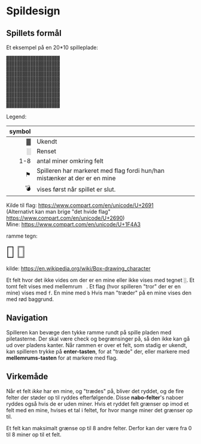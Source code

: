 # Spildesign

## Spillets formål


Et eksempel på en 20*10 spilleplade:
```text
▓▓▓▓▓▓▓▓▓▓▓▓▓▓▓▓▓▓▓▓
▓▓▓▓▓▓▓▓▓▓▓▓▓▓▓▓▓▓▓▓
▓▓▓▓▓▓▓▓▓▓▓▓▓▓▓▓▓▓▓▓
▓▓▓▓▓▓▓▓▓▓▓▓▓▓▓▓▓▓▓▓
▓▓▓▓▓▓▓▓▓▓▓▓▓▓▓▓▓▓▓▓
▓▓▓▓▓▓▓▓▓▓▓▓▓▓▓▓▓▓▓▓
▓▓▓▓▓▓▓▓▓▓▓▓▓▓▓▓▓▓▓▓
▓▓▓▓▓▓▓▓▓▓▓▓▓▓▓▓▓▓▓▓
▓▓▓▓▓▓▓▓▓▓▓▓▓▓▓▓▓▓▓▓
▓▓▓▓▓▓▓▓▓▓▓▓▓▓▓▓▓▓▓▓
```
Legend:

| symbol | |
|-:|:-|
| ▓ | Ukendt |
| ░ | Renset |
| 1-8 | antal miner omkring felt |
| ⚑ | Spilleren har markeret med flag fordi hun/han mistænker at der er en mine |
| 💣 | vises først når spillet er slut. |

Kilde til flag: <https://www.compart.com/en/unicode/U+2691>  
(Alternativt kan man brige "det hvide flag" <https://www.compart.com/en/unicode/U+2690>)  
Mine: <https://www.compart.com/en/unicode/U+1F4A3>

ramme tegn:
```text
┏━┓ ╔═╗
┃ ┃ ║ ║
┗━┛ ╚═╝ 
```
kilde: <https://en.wikipedia.org/wiki/Box-drawing_character>

Et felt hvor det ikke vides om der er en mine eller ikke vises med tegnet `░`.
Et tomt felt vises med mellemrum ` `.
Et flag (hvor spilleren "tror" der er en mine) vises med `f`.
En mine med `b`
Hvis man "træder" på en mine vises den med rød baggrund.

## Navigation

Spilleren kan bevæge den tykke ramme rundt på spille pladen med piletasterne. Der skal være check og begrænsinger på, så den ikke kan gå ud over pladens kanter.
Når rammen er over et felt, som stadig er ukendt, kan spilleren trykke på __enter-tasten__, for at "træde" der, eller markere med __mellemrums-tasten__ for at markere med flag.

## Virkemåde

Når et felt _ikke_ har en mine, og "trædes" på, bliver det ryddet, og de fire felter der støder op til ryddes efterfølgende. Disse __nabo-felter__'s naboer ryddes også hvis de er uden miner. Hvis et ryddet felt grænser op imod et felt med en mine, hvises et tal i feltet, for hvor mange miner det grænser op til.

Et felt kan maksimalt grænse op til 8 andre felter. Derfor kan der være fra 0 til 8 miner op til et felt.